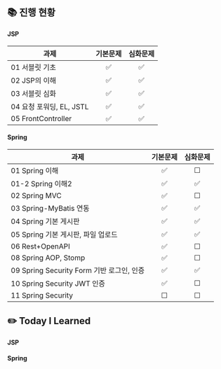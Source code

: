 ## 📚 진행 현황

#### JSP

| 과제                                          | 기본문제 | 심화문제 |
| --------------------------------------------- | :------: | :------: |
| 01 서블릿 기초            |    ✅    |    ✅    |
| 02 JSP의 이해            |    ✅    |    ✅    |
| 03 서블릿 심화            |    ✅    |    ✅    |
| 04 요청 포워딩, EL, JSTL            |    ✅    |    ✅    |
| 05 FrontController            |    ✅    |    ✅    |

#### Spring

| 과제                                          | 기본문제 | 심화문제 |
| --------------------------------------------- | :------: | :------: |
| 01 Spring 이해            |    ✅    |    ☐    |
| 01-2 Spring 이해2            |    ✅    |    ✅    |
| 02 Spring MVC            |    ✅    |    ☐    |
| 03 Spring-MyBatis 연동            |    ✅    |    ✅    |
| 04 Spring 기본 게시판            |    ✅    |    ✅    |
| 05 Spring 기본 게시판, 파일 업로드            |    ✅    |    ✅    |
| 06 Rest+OpenAPI            |    ✅    |    ☐    |
| 08 Spring AOP, Stomp            |    ✅    |    ☐    |
| 09 Spring Security Form 기반 로그인, 인증            |    ✅    |    ✅    |
| 10 Spring Security JWT 인증          |    ✅    |    ☐    |
| 11 Spring Security             |    ☐    |    ☐    |

## ✏️ Today I Learned

#### JSP

#### Spring

